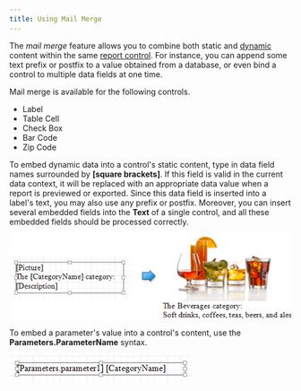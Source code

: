 ```yaml
---
title: Using Mail Merge
---
```

The _mail merge_ feature allows you to combine both static and [dynamic](../../../../../../interface-elements-for-desktop/articles/report-designer/report-designer-for-wpf/creating-reports/providing-data/binding-report-controls-to-data.md) content within the same [report control](../../../../../../interface-elements-for-desktop/articles/report-designer/report-designer-for-wpf/report-elements/report-controls.md). For instance, you can append some text prefix or postfix to a value obtained from a database, or even bind a control to multiple data fields at one time.

Mail merge is available for the following controls.
* Label
* Table Cell
* Check Box
* Bar Code
* Zip Code

To embed dynamic data into a control's static content, type in data field names surrounded by **[**square brackets**]**. If this field is valid in the current data context, it will be replaced with an appropriate data value when a report is previewed or exported. Since this data field is inserted into a label's text, you may also use any prefix or postfix. Moreover, you can insert several embedded fields into the **Text** of a single control, and all these embedded fields should be processed correctly.

![EUD_WpfReportDesigner_MailMerge_1](../../../../../images/Img123844.png)

To embed a parameter's value into a control's content, use the **Parameters.ParameterName** syntax.

![EUD_WpfReportDesigner_MailMerge_2](../../../../../images/Img123845.png)